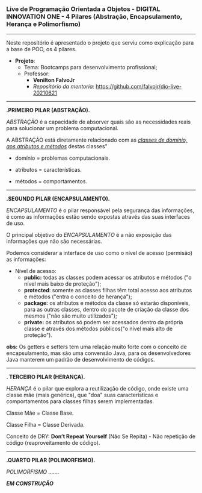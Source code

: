 ### Live de Programação Orientada a Objetos - DIGITAL INNOVATION ONE - 4 Pilares (Abstração, Encapsulamento, Herança e Polimorfismo)

__________

Neste repositório é apresentado o projeto que serviu como explicação para a base de POO, os 4 pilares.

- **Projeto**:
  - Tema: Bootcamps para desenvolvimento profissional;
  - Professor:
    - **Venilton FalvoJr**
    - *Repositório da mentoria:* https://github.com/falvojr/dio-live-20210621



-------------------

**.PRIMEIRO PILAR (ABSTRAÇÃO).**

*ABSTRAÇÃO* é a capacidade de absorver quais são as necessidades reais para solucionar um problema computacional. 

A ABSTRAÇÃO está diretamente relacionado com as <u>*classes de domínio, aos atributos e métodos*</u> destas classes"

- domínio = problemas computacionais.

- atributos = características.

- métodos = comportamentos.

  

-----------------



**.SEGUNDO PILAR (ENCAPSULAMENTO).**

*ENCAPSULAMENTO* é o pilar responsável pela segurança das informações, é como as informações estão sendo expostas através das suas interfaces de uso.

O principal objetivo do *ENCAPSULAMENTO* é a não exposição das informações que não são necessárias.



Podemos considerar a interface de uso como o nível de acesso (permisão) as informações:

- Nível de acesso:
  - **public:** todas as classes podem acessar os atributos e métodos ("o nível mais baixo de proteção");
  - **protected**: somente as classes filhas têm total acesso aos atributos e métodos ("entra o conceito de herança");
  - **package:** os atributos e métodos da classe só estarão disponíveis, para as outras classes, dentro do pacote de criação da classe dos mesmos ("não são muito utilizados"); 
  - **private:** os atributos só podem ser acessados dentro da própria classe e através dos métodos públicos("o nível mais alto de proteção").



**obs:** Os getters e setters tem uma relação muito forte com o conceito de encapsulamento, mas são uma convensão Java, para os desenvolvedores Java manterem um padrão de desenvolvimento de códigos.



--------------



**. TERCEIRO PILAR (HERANÇA).**

*HERANÇA* é o pilar que explora a reutilização de código, onde existe uma classe mãe (mais genérica), que "doa" suas características  e comportamentos para classes filhas serem implementadas.

Classe Mãe = Classe Base.

Classe Filha = Classe Derivada.

Conceito de DRY: **Don’t Repeat Yourself** (Não Se Repita) - Não repetição de código (reaproveitamento de código).



________________________



**.QUARTO PILAR (POLIMORFISMO).**

*POLIMORFISMO* .......

***EM CONSTRUÇÃO***

